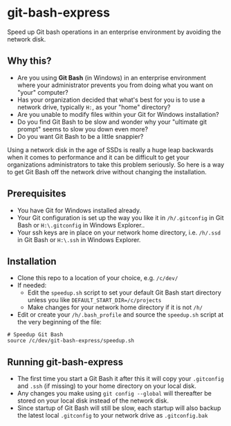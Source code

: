 # git-bash-express
Speed up Git bash operations in an enterprise environment by avoiding the network disk.

## Why this?
* Are you using **Git Bash** (in Windows) in an enterprise environment where your administrator prevents you from doing what you want on "your" computer?
* Has your organization decided that what's best for you is to use a network drive, typically `H:`, as your "home" directory?
* Are you unable to modify files within your Git for Windows installation?
* Do you find Git Bash to be slow and wonder why your "ultimate git prompt" seems to slow you down even more?
* Do you want Git Bash to be a little snappier?

Using a network disk in the age of SSDs is really a huge leap backwards when it comes to performance and it can be difficult to get your organizations administrators to take this problem seriously. So here is a way to get Git Bash off the network drive without changing the installation.

## Prerequisites
* You have Git for Windows installed already.
* Your Git configuration is set up the way you like it in `/h/.gitconfig` in Git Bash or `H:\.gitconfig` in Windows Explorer..
* Your ssh keys are in place on your network home directory, i.e. `/h/.ssd` in Git Bash or `H:\.ssh` in Windows Explorer.

## Installation
* Clone this repo to a location of your choice, e.g. `/c/dev/`
* If needed: 
  * Edit the `speedup.sh` script to set your default Git Bash start directory unless you like `DEFAULT_START_DIR=/c/projects`
  * Make changes for your network home directory if it is not `/h/`
* Edit or create your `/h/.bash_profile` and source the `speedup.sh` script at the very beginning of the file:
```
# Speedup Git Bash
source /c/dev/git-bash-express/speedup.sh
```

## Running git-bash-express
* The first time you start a Git Bash it after this it will copy your `.gitconfig` and `.ssh` (if missing) to your home directory on your local disk.
* Any changes you make using `git config --global` will thereafter be stored on your local disk instead of the network disk.
* Since startup of Git Bash will still be slow, each startup will also backup the latest local `.gitconfig` to your network drive as `.gitconfig.bak`
